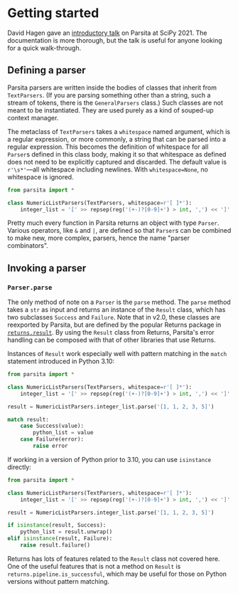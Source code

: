 # Getting started

David Hagen gave an [introductory talk](https://www.youtube.com/watch?v=9JSGGSRgUcw) on Parsita at SciPy 2021. The documentation is more thorough, but the talk is useful for anyone looking for a quick walk-through.

## Defining a parser

Parsita parsers are written inside the bodies of classes that inherit from `TextParsers`. (If you are parsing something other than a string, such a stream of tokens, there is the `GeneralParsers` class.) Such classes are not meant to be instantiated. They are used purely as a kind of souped-up context manager.

The metaclass of `TextParsers` takes a `whitespace` named argument, which is a regular expression, or more commonly, a string that can be parsed into a regular expression. This becomes the definition of whitespace for all `Parser`s defined in this class body, making it so that whitespace as defined does not need to be explicitly captured and discarded. The default value is `r'\s*'`—all whitespace including newlines. With `whitespace=None`, no whitespace is ignored.

```python
from parsita import *

class NumericListParsers(TextParsers, whitespace=r'[ ]*'):
    integer_list = '[' >> repsep(reg('(+-)?[0-9]+') > int, ',') << ']'
```

Pretty much every function in Parsita returns an object with type `Parser`. Various operators, like `&` and `|`, are defined so that `Parser`s can be combined to make new, more complex, parsers, hence the name "parser combinators".

## Invoking a parser

### `Parser.parse`

The only method of note on a `Parser` is the `parse` method. The `parse` method takes a `str` as input and returns an instance of the `Result` class, which has two subclasses `Success` and `Failure`. Note that in v2.0, these classes are reexported by Parsita, but are defined by the popular Returns package in [`returns.result`](https://returns.readthedocs.io/en/latest/pages/result.html). By using the `Result` class from Returns, Parsita's error handling can be composed with that of other libraries that use Returns. 

Instances of `Result` work especially well with pattern matching in the `match` statement introduced in Python 3.10:

```python
from parsita import *

class NumericListParsers(TextParsers, whitespace=r'[ ]*'):
    integer_list = '[' >> repsep(reg('(+-)?[0-9]+') > int, ',') << ']'

result = NumericListParsers.integer_list.parse('[1, 1, 2, 3, 5]')

match result:
    case Success(value):
        python_list = value
    case Failure(error):
        raise error
```

If working in a version of Python prior to 3.10, you can use `isinstance` directly:

```python
from parsita import *

class NumericListParsers(TextParsers, whitespace=r'[ ]*'):
    integer_list = '[' >> repsep(reg('(+-)?[0-9]+') > int, ',') << ']'

result = NumericListParsers.integer_list.parse('[1, 1, 2, 3, 5]')

if isinstance(result, Success):
    python_list = result.unwrap()
elif isinstance(result, Failure):
    raise result.failure()
```

Returns has lots of features related to the `Result` class not covered here. One of the useful features that is not a method on `Result` is `returns.pipeline.is_successful`, which may be useful for those on Python versions without pattern matching.
